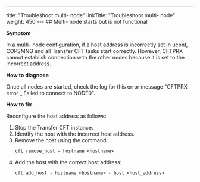 ---
title: "Troubleshoot multi- node"
linkTitle: "Troubleshoot multi- node"
weight: 450
--- ## Multi- node starts but is not functional

****Symptom****

In a multi- node configuration, if a host address is incorrectly set in uconf, COPSMNG and all Transfer CFT tasks start correctly. However, CFTPRX cannot establish connection with the other nodes because it is set to the incorrect address.

****How to diagnose****

Once all nodes are started, check the log for this error message "CFTPRX error _ Failed to connect to NODE0".

****How to fix****

Reconfigure the host address as follows:

1. Stop the Transfer CFT instance.
1. Identify the host with the incorrect host address.
1. Remove the host using the command:
    ```
    cft remove_host - hostname <hostname>
    ```
1. Add the host with the correct host address:  
    ```
    cft add_host - hostname <hostname> - host <host_address>
    ```
